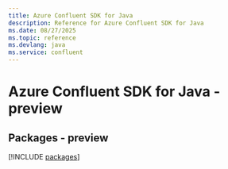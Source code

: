```yaml
---
title: Azure Confluent SDK for Java
description: Reference for Azure Confluent SDK for Java
ms.date: 08/27/2025
ms.topic: reference
ms.devlang: java
ms.service: confluent
---
```

# Azure Confluent SDK for Java - preview
## Packages - preview
[!INCLUDE [packages](confluent-index.md)]